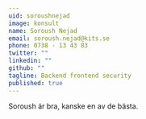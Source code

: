 ```yaml
---
uid: soroushnejad
image: konsult
name: Soroush Nejad
email: soroush.nejad@kits.se
phone: 0738 - 13 43 83
twitter: ""
linkedin: ""
github: ""
tagline: Backend frontend security
published: true
---
```


Soroush är bra, kanske en av de bästa.
